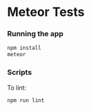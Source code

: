 # Meteor Tests  

### Running the app

```bash
npm install
meteor
```

### Scripts

To lint:

```bash
npm run lint
```
